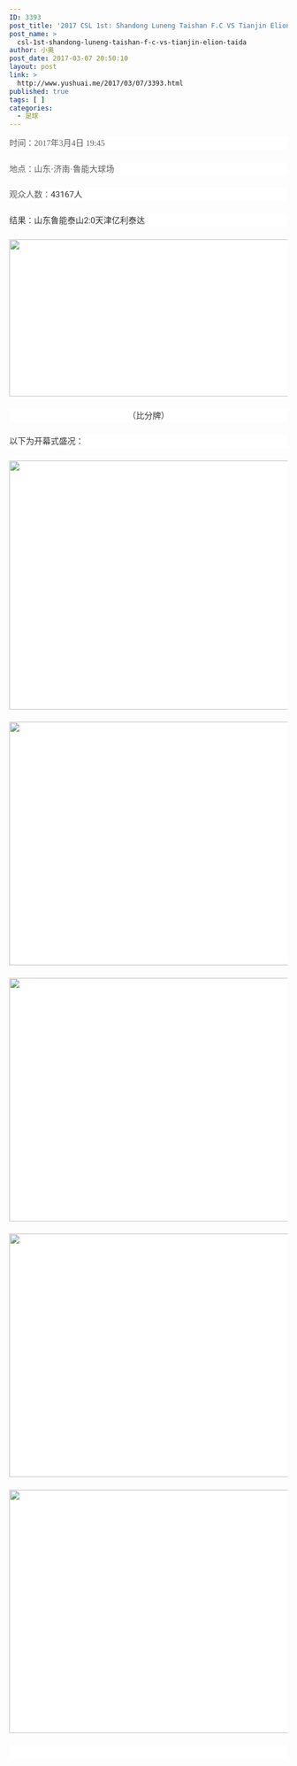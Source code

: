 ```yaml
---
ID: 3393
post_title: '2017 CSL 1st: Shandong Luneng Taishan F.C VS Tianjin Elion Taida F.C'
post_name: >
  csl-1st-shandong-luneng-taishan-f-c-vs-tianjin-elion-taida
author: 小奥
post_date: 2017-03-07 20:50:10
layout: post
link: >
  http://www.yushuai.me/2017/03/07/3393.html
published: true
tags: [ ]
categories:
  - 足球
---
```

<p style="box-sizing: inherit; margin-bottom: 1.5em; margin-top: 0px; line-height: 24px; font-size: 15px; color: rgb(93, 93, 93); font-family: &#39;Roboto Slab&#39;; white-space: normal; background-color: rgb(255, 255, 255);">时间：2017年3月4日 19:45</p><p style="box-sizing: inherit; margin-bottom: 1.5em; margin-top: 0px; line-height: 24px; font-size: 15px; color: rgb(93, 93, 93); font-family: &#39;Roboto Slab&#39;; white-space: normal; background-color: rgb(255, 255, 255);">地点：山东·济南·鲁能大球场</p><p style="box-sizing: inherit; margin-bottom: 1.5em; margin-top: 0px; line-height: 24px; font-size: 15px; color: rgb(93, 93, 93); font-family: &#39;Roboto Slab&#39;; white-space: normal; background-color: rgb(255, 255, 255);">观众人数：<span style="box-sizing: inherit; color: #333333; font-family: Roboto, &#39;Helvetica Neue&#39;, Helvetica, Arial, sans-serif;">43167人</span></p><p style="box-sizing: inherit; margin-bottom: 1.5em; margin-top: 0px; line-height: 24px; font-size: 15px; color: rgb(93, 93, 93); font-family: &#39;Roboto Slab&#39;; white-space: normal; background-color: rgb(255, 255, 255);"><span style="box-sizing: inherit; color: #333333; font-family: Roboto, &#39;Helvetica Neue&#39;, Helvetica, Arial, sans-serif;"><span style="box-sizing: inherit;">结果：山东鲁能泰山2:0天津亿利泰达</span></span></p><p style="box-sizing: inherit; margin-bottom: 1.5em; margin-top: 0px; line-height: 24px; font-size: 15px; color: rgb(93, 93, 93); font-family: &#39;Roboto Slab&#39;; white-space: normal; text-align: center; background-color: rgb(255, 255, 255);"><span style="box-sizing: inherit; color: #333333; font-family: Roboto, &#39;Helvetica Neue&#39;, Helvetica, Arial, sans-serif;"><span style="box-sizing: inherit;"><img src="http://i1.piimg.com/567571/a50acd7d1494ca33.jpg" width="885" height="284"/></span></span></p><p style="box-sizing: inherit; margin-bottom: 1.5em; margin-top: 0px; line-height: 24px; font-size: 15px; color: rgb(93, 93, 93); font-family: &#39;Roboto Slab&#39;; white-space: normal; text-align: center; background-color: rgb(255, 255, 255);"><span style="box-sizing: inherit; color: #333333; font-family: Roboto, &#39;Helvetica Neue&#39;, Helvetica, Arial, sans-serif;"><span style="box-sizing: inherit;">（比分牌）</span></span></p><p style="box-sizing: inherit; margin-bottom: 1.5em; margin-top: 0px; line-height: 24px; font-size: 15px; white-space: normal; background-color: rgb(255, 255, 255);"><span style="color:#333333;font-family:Roboto, Helvetica Neue, Helvetica, Arial, sans-serif">以下为开幕式盛况：</span></p><p style="box-sizing: inherit; margin-bottom: 1.5em; margin-top: 0px; line-height: 24px; font-size: 15px; white-space: normal; text-align: center; background-color: rgb(255, 255, 255);"><span style="color:#333333;font-family:Roboto, Helvetica Neue, Helvetica, Arial, sans-serif"><img src="http://i2.muimg.com/567571/da35672b3042a6c0.jpg" width="800" height="450"/></span></p><p style="box-sizing: inherit; margin-bottom: 1.5em; margin-top: 0px; line-height: 24px; font-size: 15px; white-space: normal; text-align: center; background-color: rgb(255, 255, 255);"><span style="color:#333333;font-family:Roboto, Helvetica Neue, Helvetica, Arial, sans-serif"><img src="http://i4.buimg.com/567571/e3c4c8370cc283f9.jpg" width="800" height="440"/></span></p><p style="box-sizing: inherit; margin-bottom: 1.5em; margin-top: 0px; line-height: 24px; font-size: 15px; white-space: normal; text-align: center; background-color: rgb(255, 255, 255);"><span style="color:#333333;font-family:Roboto, Helvetica Neue, Helvetica, Arial, sans-serif"><img src="http://i2.muimg.com/567571/699811f3d50f2ffb.jpg" width="800" height="440"/></span></p><p style="box-sizing: inherit; margin-bottom: 1.5em; margin-top: 0px; line-height: 24px; font-size: 15px; white-space: normal; text-align: center; background-color: rgb(255, 255, 255);"><span style="color:#333333;font-family:Roboto, Helvetica Neue, Helvetica, Arial, sans-serif"><img src="http://i4.buimg.com/567571/ed2a9606c71a1e22.jpg" width="800" height="440"/></span></p><p style="box-sizing: inherit; margin-bottom: 1.5em; margin-top: 0px; line-height: 24px; font-size: 15px; white-space: normal; text-align: center; background-color: rgb(255, 255, 255);"><span style="color:#333333;font-family:Roboto, Helvetica Neue, Helvetica, Arial, sans-serif"><img src="http://i4.buimg.com/567571/66de50c061809b8a.jpg" width="800" height="440"/></span></p><p style="box-sizing: inherit; margin-bottom: 1.5em; margin-top: 0px; line-height: 24px; font-size: 15px; white-space: normal; background-color: rgb(255, 255, 255);"><span style="color:#333333;font-family:Roboto, Helvetica Neue, Helvetica, Arial, sans-serif"><br/></span></p><p><br/></p>
